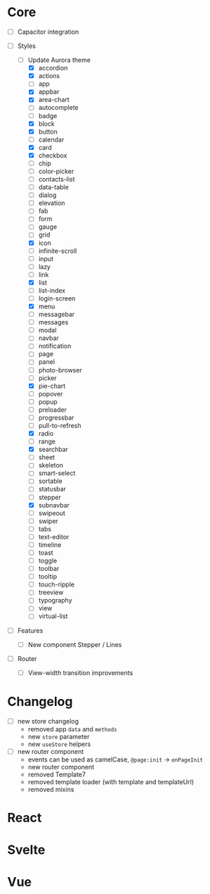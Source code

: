 # Core

- [ ] Capacitor integration
- [ ] Styles

  - [ ] Update Aurora theme
    - [x] accordion
    - [x] actions
    - [ ] app
    - [x] appbar
    - [x] area-chart
    - [ ] autocomplete
    - [ ] badge
    - [x] block
    - [x] button
    - [ ] calendar
    - [x] card
    - [x] checkbox
    - [ ] chip
    - [ ] color-picker
    - [ ] contacts-list
    - [ ] data-table
    - [ ] dialog
    - [ ] elevation
    - [ ] fab
    - [ ] form
    - [ ] gauge
    - [ ] grid
    - [x] icon
    - [ ] infinite-scroll
    - [ ] input
    - [ ] lazy
    - [ ] link
    - [x] list
    - [ ] list-index
    - [ ] login-screen
    - [x] menu
    - [ ] messagebar
    - [ ] messages
    - [ ] modal
    - [ ] navbar
    - [ ] notification
    - [ ] page
    - [ ] panel
    - [ ] photo-browser
    - [ ] picker
    - [x] pie-chart
    - [ ] popover
    - [ ] popup
    - [ ] preloader
    - [ ] progressbar
    - [ ] pull-to-refresh
    - [x] radio
    - [ ] range
    - [x] searchbar
    - [ ] sheet
    - [ ] skeleton
    - [ ] smart-select
    - [ ] sortable
    - [ ] statusbar
    - [ ] stepper
    - [x] subnavbar
    - [ ] swipeout
    - [ ] swiper
    - [ ] tabs
    - [ ] text-editor
    - [ ] timeline
    - [ ] toast
    - [ ] toggle
    - [ ] toolbar
    - [ ] tooltip
    - [ ] touch-ripple
    - [ ] treeview
    - [ ] typography
    - [ ] view
    - [ ] virtual-list

- [ ] Features
  - [ ] New component Stepper / Lines
- [ ] Router
  - [ ] View-width transition improvements

# Changelog

- [ ] new store changelog
  - removed app `data` and `methods`
  - new `store` parameter
  - new `useStore` helpers
- [ ] new router component
  - events can be used as camelCase, `@page:init` -> `onPageInit`
  - new router component
  - removed Template7
  - removed template loader (with template and templateUrl)
  - removed mixins

# React

# Svelte

# Vue
